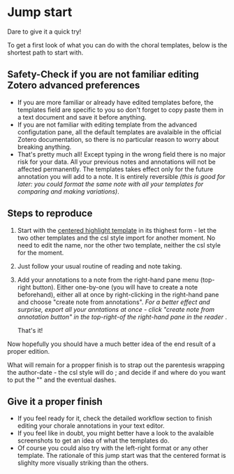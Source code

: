 # Jump start
Dare to give it a quick try!<br>

To get a first look of what you can do with the choral templates, below is the shortest path to start with.

## Safety-Check if you are not familiar editing Zotero advanced preferences
- If you are more familiar or already have edited templates before, the templates field are specific to you so don't forget to copy paste them in a text document and save it before anything.
- If you are not familiar with editing template from the advanced configutation pane, all the default templates are avalaible in the official Zotero documentation, so there is no particular reason to worry about breaking anything.
- That's pretty much all! Except typing in the wrong field there is no major risk for your data. All your previous notes and annotations will not be affected permanently. The templates takes effect only for the future annotation you will add to a note. It is entirely reversible <i>(this is good for later: you could format the same note with all your templates for comparing and making variations)</i>.

## Steps to reproduce
1. Start with the [centered highlight template](https://github.com/betamigo98/Choral-Annotations-For-Zotero/blob/main/TEMPLATES%20SCRIPTS.md#111-base-templates) in its thighest form - let the two other templates and the csl style import for another moment.
No need to edit the name, nor the other two template, neither the csl style for the moment.
2. Just follow your usual routine of reading and note taking.
3. Add your annotations to a note from the right-hand pane menu (top-right button). Either one-by-one (you will have to create a note beforehand), either all at once by right-clicking in the right-hand pane and choose "create note from annotations". <i> For a better effect and surprise, export all your anntations at once - click "create note from annotation button" in the top-right-of the right-hand pane in the reader </i>.

    That's it!

Now hopefully you should have a much better idea of the end result of a proper edition.<br>

What will remain for a propper finish is to strap out the parentesis wrapping the author-date - the csl style will do ; and decide if and where do you want to put the "" and the eventual dashes.<br>

## Give it a proper finish
* If you feel ready for it, check the detailed workflow section to finish editing your chorale annotations in your text editor.<br>
* If you feel like in doubt, you might better have a look to the avalaible screenshots to get an idea of what the templates do.
* Of course you could also try with the left-right format or any other template. The rationale of this jump start was that the centered format is slighlty more visually striking than the others.<br>
